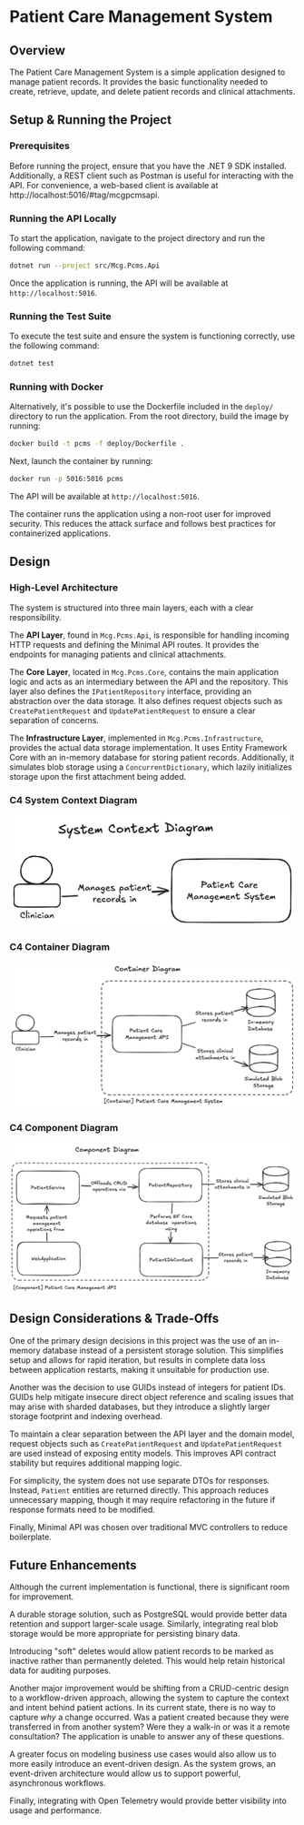 # Patient Care Management System

## Overview

The Patient Care Management System is a simple application designed to manage patient records. It provides the basic
functionality needed to create, retrieve, update, and delete patient records and clinical attachments.

## Setup & Running the Project

### Prerequisites

Before running the project, ensure that you have the .NET 9 SDK installed. Additionally, a REST client such as Postman
is useful for interacting with the API. For convenience, a web-based client is available
at http://localhost:5016/#tag/mcgpcmsapi.

### Running the API Locally

To start the application, navigate to the project directory and run the following command:

```sh
dotnet run --project src/Mcg.Pcms.Api
```

Once the application is running, the API will be available at `http://localhost:5016`.

### Running the Test Suite

To execute the test suite and ensure the system is functioning correctly, use the following command:

```sh
dotnet test
```

### Running with Docker

Alternatively, it's possible to use the Dockerfile included in the `deploy/` directory to run the application. From the
root directory, build the image by running:

```sh
docker build -t pcms -f deploy/Dockerfile .
```

Next, launch the container by running:

```sh
docker run -p 5016:5016 pcms
```

The API will be available at `http://localhost:5016`.

The container runs the application using a non-root user for improved security. This reduces the attack surface and
follows best practices for containerized applications.

## Design

### High-Level Architecture

The system is structured into three main layers, each with a clear responsibility.

The **API Layer**, found in `Mcg.Pcms.Api`, is responsible for handling incoming HTTP requests and defining the Minimal
API routes. It provides the endpoints for managing patients and clinical attachments.

The **Core Layer**, located in `Mcg.Pcms.Core`, contains the main application logic and acts as an intermediary between
the API and the repository. This layer also defines the `IPatientRepository` interface, providing an abstraction over
the data storage. It also defines request objects such as `CreatePatientRequest` and `UpdatePatientRequest` to ensure a
clear separation of concerns.

The **Infrastructure Layer**, implemented in `Mcg.Pcms.Infrastructure`, provides the actual data storage implementation.
It uses Entity Framework Core with an in-memory database for storing patient records. Additionally, it simulates blob
storage using a `ConcurrentDictionary`, which lazily initializes storage upon the first attachment being added.

### C4 System Context Diagram
![system_context_diagram.png](docs/system_context_diagram.png)

### C4 Container Diagram
![container_diagram.png](docs/container_diagram.png)

### C4 Component Diagram
![component_diagram.png](docs/component_diagram.png)

## Design Considerations & Trade-Offs

One of the primary design decisions in this project was the use of an in-memory database instead of a persistent storage
solution. This simplifies setup and allows for rapid iteration, but results in complete data loss between application
restarts, making it unsuitable for production use.

Another was the decision to use GUIDs instead of integers for patient IDs. GUIDs help mitigate insecure direct object
reference and scaling issues that may arise with sharded databases, but they introduce a slightly larger storage
footprint and indexing overhead.

To maintain a clear separation between the API layer and the domain model, request objects such as
`CreatePatientRequest` and `UpdatePatientRequest` are used instead of exposing entity models. This improves API contract
stability but requires additional mapping logic.

For simplicity, the system does not use separate DTOs for responses. Instead, `Patient` entities are returned directly.
This approach reduces unnecessary mapping, though it may require refactoring in the future if response formats need to
be modified.

Finally, Minimal API was chosen over traditional MVC controllers to reduce boilerplate.

## Future Enhancements

Although the current implementation is functional, there is significant room for improvement.

A durable storage solution, such as PostgreSQL would provide better data retention and support larger-scale usage.
Similarly, integrating real blob storage would be more appropriate for persisting binary data.

Introducing "soft" deletes would allow patient records to be marked as inactive rather than permanently deleted. This
would help retain historical data for auditing purposes.

Another major improvement would be shifting from a CRUD-centric design to a workflow-driven approach, allowing the
system to capture the context and intent behind patient actions. In its current state, there is no way to capture _why_
a change occurred. Was a patient created because they were transferred in from another system? Were they a walk-in or
was it a remote consultation? The application is unable to answer any of these questions.

A greater focus on modeling business use cases would also allow us to more easily introduce an event-driven design. As
the system grows, an event-driven architecture would allow us to support powerful, asynchronous workflows.

Finally, integrating with Open Telemetry would provide better visibility into usage and performance.
